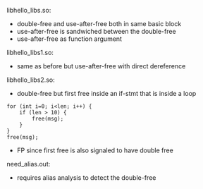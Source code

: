 libhello\_libs.so:
* double-free and use-after-free both in same basic block 
* use-after-free is sandwiched between the double-free
* use-after-free as function argument

libhello\_libs1.so:
* same as before but use-after-free with direct dereference

libhello\_libs2.so:
* double-free but first free inside an if-stmt that is inside a loop
```
for (int i=0; i<len; i++) {
    if (len > 10) {
        free(msg);
    }
}
free(msg);
```
* FP since first free is also signaled to have double free

need\_alias.out:
* requires alias analysis to detect the double-free
